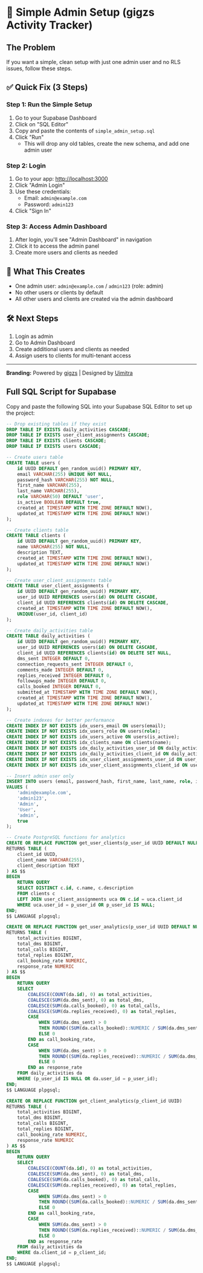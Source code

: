 # 🚀 Simple Admin Setup (gigzs Activity Tracker)

## The Problem
If you want a simple, clean setup with just one admin user and no RLS issues, follow these steps.

## ✅ Quick Fix (3 Steps)

### Step 1: Run the Simple Setup
1. Go to your Supabase Dashboard
2. Click on "SQL Editor"
3. Copy and paste the contents of `simple_admin_setup.sql`
4. Click "Run"
   - This will drop any old tables, create the new schema, and add one admin user

### Step 2: Login
1. Go to your app: [http://localhost:3000](http://localhost:3000)
2. Click "Admin Login"
3. Use these credentials:
   - Email: `admin@example.com`
   - Password: `admin123`
4. Click "Sign In"

### Step 3: Access Admin Dashboard
1. After login, you'll see "Admin Dashboard" in navigation
2. Click it to access the admin panel
3. Create more users and clients as needed

## 🎯 What This Creates
- One admin user: `admin@example.com` / `admin123` (role: admin)
- No other users or clients by default
- All other users and clients are created via the admin dashboard

## 🛠️ Next Steps
1. Login as admin
2. Go to Admin Dashboard
3. Create additional users and clients as needed
4. Assign users to clients for multi-tenant access

---
**Branding:** Powered by [gigzs](https://gigzs.com) | Designed by [Uimitra](https://uimitra.com) 

## Full SQL Script for Supabase

Copy and paste the following SQL into your Supabase SQL Editor to set up the project:

```sql
-- Drop existing tables if they exist
DROP TABLE IF EXISTS daily_activities CASCADE;
DROP TABLE IF EXISTS user_client_assignments CASCADE;
DROP TABLE IF EXISTS clients CASCADE;
DROP TABLE IF EXISTS users CASCADE;

-- Create users table
CREATE TABLE users (
    id UUID DEFAULT gen_random_uuid() PRIMARY KEY,
    email VARCHAR(255) UNIQUE NOT NULL,
    password_hash VARCHAR(255) NOT NULL,
    first_name VARCHAR(255),
    last_name VARCHAR(255),
    role VARCHAR(50) DEFAULT 'user',
    is_active BOOLEAN DEFAULT true,
    created_at TIMESTAMP WITH TIME ZONE DEFAULT NOW(),
    updated_at TIMESTAMP WITH TIME ZONE DEFAULT NOW()
);

-- Create clients table
CREATE TABLE clients (
    id UUID DEFAULT gen_random_uuid() PRIMARY KEY,
    name VARCHAR(255) NOT NULL,
    description TEXT,
    created_at TIMESTAMP WITH TIME ZONE DEFAULT NOW(),
    updated_at TIMESTAMP WITH TIME ZONE DEFAULT NOW()
);

-- Create user_client_assignments table
CREATE TABLE user_client_assignments (
    id UUID DEFAULT gen_random_uuid() PRIMARY KEY,
    user_id UUID REFERENCES users(id) ON DELETE CASCADE,
    client_id UUID REFERENCES clients(id) ON DELETE CASCADE,
    created_at TIMESTAMP WITH TIME ZONE DEFAULT NOW(),
    UNIQUE(user_id, client_id)
);

-- Create daily_activities table
CREATE TABLE daily_activities (
    id UUID DEFAULT gen_random_uuid() PRIMARY KEY,
    user_id UUID REFERENCES users(id) ON DELETE CASCADE,
    client_id UUID REFERENCES clients(id) ON DELETE SET NULL,
    dms_sent INTEGER DEFAULT 0,
    connection_requests_sent INTEGER DEFAULT 0,
    comments_made INTEGER DEFAULT 0,
    replies_received INTEGER DEFAULT 0,
    followups_made INTEGER DEFAULT 0,
    calls_booked INTEGER DEFAULT 0,
    submitted_at TIMESTAMP WITH TIME ZONE DEFAULT NOW(),
    created_at TIMESTAMP WITH TIME ZONE DEFAULT NOW(),
    updated_at TIMESTAMP WITH TIME ZONE DEFAULT NOW()
);

-- Create indexes for better performance
CREATE INDEX IF NOT EXISTS idx_users_email ON users(email);
CREATE INDEX IF NOT EXISTS idx_users_role ON users(role);
CREATE INDEX IF NOT EXISTS idx_users_active ON users(is_active);
CREATE INDEX IF NOT EXISTS idx_clients_name ON clients(name);
CREATE INDEX IF NOT EXISTS idx_daily_activities_user_id ON daily_activities(user_id);
CREATE INDEX IF NOT EXISTS idx_daily_activities_client_id ON daily_activities(client_id);
CREATE INDEX IF NOT EXISTS idx_user_client_assignments_user_id ON user_client_assignments(user_id);
CREATE INDEX IF NOT EXISTS idx_user_client_assignments_client_id ON user_client_assignments(client_id);

-- Insert admin user only
INSERT INTO users (email, password_hash, first_name, last_name, role, is_active) 
VALUES (
    'admin@example.com',
    'admin123',
    'Admin',
    'User',
    'admin',
    true
);

-- Create PostgreSQL functions for analytics
CREATE OR REPLACE FUNCTION get_user_clients(p_user_id UUID DEFAULT NULL)
RETURNS TABLE (
    client_id UUID,
    client_name VARCHAR(255),
    client_description TEXT
) AS $$
BEGIN
    RETURN QUERY
    SELECT DISTINCT c.id, c.name, c.description
    FROM clients c
    LEFT JOIN user_client_assignments uca ON c.id = uca.client_id
    WHERE uca.user_id = p_user_id OR p_user_id IS NULL;
END;
$$ LANGUAGE plpgsql;

CREATE OR REPLACE FUNCTION get_user_analytics(p_user_id UUID DEFAULT NULL)
RETURNS TABLE (
    total_activities BIGINT,
    total_dms BIGINT,
    total_calls BIGINT,
    total_replies BIGINT,
    call_booking_rate NUMERIC,
    response_rate NUMERIC
) AS $$
BEGIN
    RETURN QUERY
    SELECT 
        COALESCE(COUNT(da.id), 0) as total_activities,
        COALESCE(SUM(da.dms_sent), 0) as total_dms,
        COALESCE(SUM(da.calls_booked), 0) as total_calls,
        COALESCE(SUM(da.replies_received), 0) as total_replies,
        CASE 
            WHEN SUM(da.dms_sent) > 0 
            THEN ROUND((SUM(da.calls_booked)::NUMERIC / SUM(da.dms_sent)::NUMERIC) * 100, 2)
            ELSE 0 
        END as call_booking_rate,
        CASE 
            WHEN SUM(da.dms_sent) > 0 
            THEN ROUND((SUM(da.replies_received)::NUMERIC / SUM(da.dms_sent)::NUMERIC) * 100, 2)
            ELSE 0 
        END as response_rate
    FROM daily_activities da
    WHERE (p_user_id IS NULL OR da.user_id = p_user_id);
END;
$$ LANGUAGE plpgsql;

CREATE OR REPLACE FUNCTION get_client_analytics(p_client_id UUID)
RETURNS TABLE (
    total_activities BIGINT,
    total_dms BIGINT,
    total_calls BIGINT,
    total_replies BIGINT,
    call_booking_rate NUMERIC,
    response_rate NUMERIC
) AS $$
BEGIN
    RETURN QUERY
    SELECT 
        COALESCE(COUNT(da.id), 0) as total_activities,
        COALESCE(SUM(da.dms_sent), 0) as total_dms,
        COALESCE(SUM(da.calls_booked), 0) as total_calls,
        COALESCE(SUM(da.replies_received), 0) as total_replies,
        CASE 
            WHEN SUM(da.dms_sent) > 0 
            THEN ROUND((SUM(da.calls_booked)::NUMERIC / SUM(da.dms_sent)::NUMERIC) * 100, 2)
            ELSE 0 
        END as call_booking_rate,
        CASE 
            WHEN SUM(da.dms_sent) > 0 
            THEN ROUND((SUM(da.replies_received)::NUMERIC / SUM(da.dms_sent)::NUMERIC) * 100, 2)
            ELSE 0 
        END as response_rate
    FROM daily_activities da
    WHERE da.client_id = p_client_id;
END;
$$ LANGUAGE plpgsql;
``` 